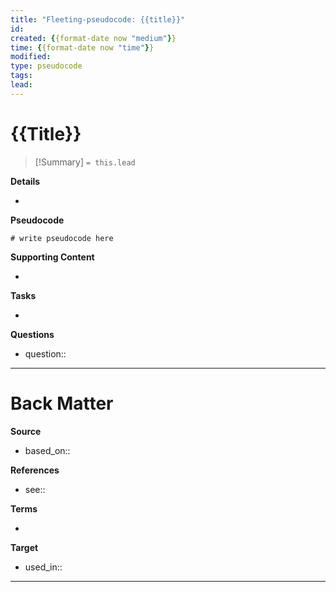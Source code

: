 ```yaml
---
title: "Fleeting-pseudocode: {{title}}"
id:
created: {{format-date now "medium"}}
time: {{format-date now "time"}}
modified:
type: pseudocode
tags:
lead:
---
```


# {{Title}}
<!--  Clear and descriptive title -->
> [!Summary]
> `= this.lead`

**Details**
<!-- Main content in body of my note  -->
- 


**Pseudocode**
<!-- Supporting content in tail of my note  -->
```
# write pseudocode here
```

**Supporting Content**
<!-- Supporting content in tail of my note  -->
- 



**Tasks**
<!-- What remains to be done with this note? --> 
- 

**Questions**
<!-- What remains for you to consider? --> 
- question::

---
# Back Matter

**Source**
<!-- Always keep a link to the source- --> 
- based_on::

**References**
<!-- Links to pages not referenced in the content. -->
- see:: 

**Terms**
<!-- Links to definition pages. -->
- 

**Target**
<!-- Link to project note or externaly published content. -->
- used_in::

---
